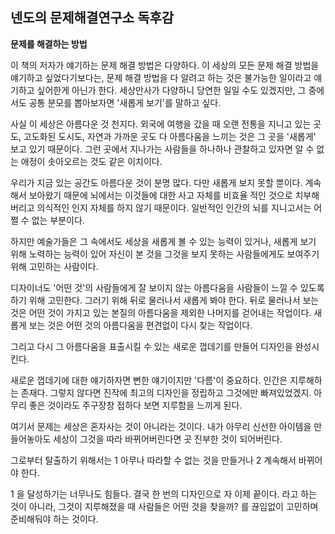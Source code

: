 ## 넨도의 문제해결연구소 독후감

**문제를 해결하는 방법**

이 책의 저자가 얘기하는 문제 해결 방법은 다양하다.
이 세상의 모든 문제 해결 방법을 얘기하고 싶었다기보다는, 문제 해결 방법을 다 알려고 하는 것은 불가능한 일이라고 얘기하고 싶어한게 아닌가 한다.
세상만사가 다양하니 당연한 일일 수도 있겠지만, 그 중에서도 공통 분모를 뽑아보자면 '새롭게 보기'를 말하고 싶다.

사실 이 세상은 아름다운 것 천지다.
외국에 여행을 갔을 때 오랜 전통을 지니고 있는 곳도, 고도화된 도시도, 자연과 가까운 곳도 다 아름다움을 느끼는 것은 그 곳을 '새롭게' 보고 있기 때문이다.
그런 곳에서 지나가는 사람들을 하나하나 관찰하고 있자면 알 수 없는 애정이 솟아오르는 것도 같은 이치이다.

우리가 지금 있는 공간도 아름다운 것이 분명 많다.
다만 새롭게 보지 못할 뿐이다.
계속해서 보아왔기 때문에 뇌에서는 이것들에 대한 사고 자체를 비효율 적인 것으로 치부해버리고 의식적인 인지 자체를 하지 않기 때문이다.
일반적인 인간의 뇌를 지니고서는 어쩔 수 없는 부분이다.

하지만 예술가들은 그 속에서도 세상을 새롭게 볼 수 있는 능력이 있거나, 새롭게 보기 위해 노력하는 능력이 있어
자신이 본 것을 그것을 보지 못하는 사람들에게도 보여주기 위해 고민하는 사람이다.

디자이너도 '어떤 것'의 사람들에게 잘 보이지 않는 아름다움을 사람들이 느낄 수 있도록 하기 위해 고민한다.
그러기 위해 뒤로 물러나서 새롭게 봐야 한다.
뒤로 물러나서 보는 것은 어떤 것이 가지고 있는 본질의 아름다움을 제외한 나머지를 걷어내는 작업이다.
새롭게 보는 것은 어떤 것의 아름다움을 편견없이 다시 찾는 작업이다.

그리고 다시 그 아름다움을 표출시킬 수 있는 새로운 껍데기를 만들어 디자인을 완성시킨다.

새로운 껍데기에 대한 얘기하자면 뻔한 얘기이지만 '다름'이 중요하다.
인간은 지루해하는 존재다.
그렇지 않다면 진작에 최고의 디자인을 정립하고 그것에만 빠져있었겠지.
아무리 좋은 것이라도 주구장창 접하다 보면 지루함을 느끼게 된다.

여기서 문제는 세상은 혼자사는 것이 아니라는 것이다.
내가 아무리 신선한 아이템을 만들어놓아도 세상이 그것을 따라 바뀌어버린다면 곳 진부한 것이 되어버린다.

그로부터 탈출하기 위해서는
1 아무나 따라할 수 없는 것을 만들거나
2 계속해서 바뀌어야 한다.

1 을 달성하기는 너무나도 힘들다.
결국 한 번의 디자인으로 자 이제 끝이다. 라고 하는 것이 아니라, 그것이 지루해졌을 때 사람들은 어떤 것을 찾을까? 를 끊임없이 고민하며 준비해둬야 하는 것이다.
